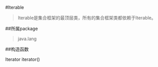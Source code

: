 #Iterable

> Iterable是集合框架的最顶层类，所有的集合框架类都依赖于Iterable。

##所属package

> java.lang

##构造函数

Iterator<T> iterator()